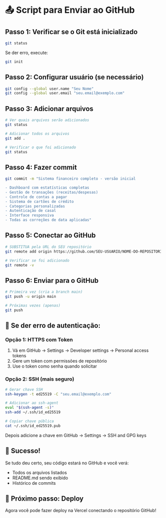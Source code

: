 # 📤 Script para Enviar ao GitHub

## Passo 1: Verificar se o Git está inicializado
```bash
git status
```

Se der erro, execute:
```bash
git init
```

## Passo 2: Configurar usuário (se necessário)
```bash
git config --global user.name "Seu Nome"
git config --global user.email "seu.email@exemplo.com"
```

## Passo 3: Adicionar arquivos
```bash
# Ver quais arquivos serão adicionados
git status

# Adicionar todos os arquivos
git add .

# Verificar o que foi adicionado
git status
```

## Passo 4: Fazer commit
```bash
git commit -m "Sistema financeiro completo - versão inicial

- Dashboard com estatísticas completas
- Gestão de transações (receitas/despesas)
- Controle de contas a pagar
- Sistema de cartões de crédito
- Categorias personalizadas
- Autenticação de casal
- Interface responsiva
- Todas as correções de data aplicadas"
```

## Passo 5: Conectar ao GitHub
```bash
# SUBSTITUA pela URL do SEU repositório
git remote add origin https://github.com/SEU-USUARIO/NOME-DO-REPOSITORIO.git

# Verificar se foi adicionado
git remote -v
```

## Passo 6: Enviar para o GitHub
```bash
# Primeira vez (cria a branch main)
git push -u origin main

# Próximas vezes (apenas)
git push
```

## 🔧 Se der erro de autenticação:

### Opção 1: HTTPS com Token
1. Vá em GitHub → Settings → Developer settings → Personal access tokens
2. Gere um token com permissões de repositório
3. Use o token como senha quando solicitar

### Opção 2: SSH (mais seguro)
```bash
# Gerar chave SSH
ssh-keygen -t ed25519 -C "seu.email@exemplo.com"

# Adicionar ao ssh-agent
eval "$(ssh-agent -s)"
ssh-add ~/.ssh/id_ed25519

# Copiar chave pública
cat ~/.ssh/id_ed25519.pub
```
Depois adicione a chave em GitHub → Settings → SSH and GPG keys

## 🎉 Sucesso!
Se tudo deu certo, seu código estará no GitHub e você verá:
- Todos os arquivos listados
- README.md sendo exibido
- Histórico de commits

## 📱 Próximo passo: Deploy
Agora você pode fazer deploy na Vercel conectando o repositório GitHub!